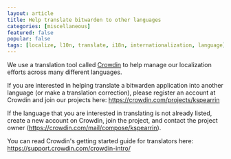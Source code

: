```yaml
---
layout: article
title: Help translate bitwarden to other languages
categories: [miscellaneous]
featured: false
popular: false
tags: [localize, l10n, translate, i18n, internationalization, language]
---
```


We use a translation tool called [Crowdin](https://crowdin.com) to help manage our localization efforts across many different languages.

If you are interested in helping translate a bitwarden application into another language (or make a translation correction), please register an account at Crowdin and join our projects here: <https://crowdin.com/projects/kspearrin>

If the language that you are interested in translating is not already listed, create a new account on Crowdin, join the project, and contact the project owner (<https://crowdin.com/mail/compose/kspearrin>).

You can read Crowdin's getting started guide for translators here: <https://support.crowdin.com/crowdin-intro/>
